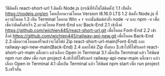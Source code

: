วิธีติดตั้ง react-short-url
1.ติดตั้ง Node.js (กรณีที่ยังไม่ได้ติดตั้ง)
1.1 เปิดลิ้ง https://nodejs.org/en โดยเลือกดาวน์โหลด Version l8.16.0 LTS 
1.2 ติดตั้ง Node.js ที่ดาวน์โหลด
1.3 เปิด Terminal โดยกด Win + r จากนั้นพิมพ์คำสั่ง node -v และ npm -v เพื่อเช็คว่าติดตั้งสำเร็จ
2.ดาวน์โหลด Font-End และ Back-End
2.1 เข้าลิ้งค์ https://github.com/wichien445/react-short-url.git 
เพื่อโหลด Font-End
2.2 เข้าลิ้งค์ https://github.com/wichien445/railway-api-new.git
เพื่อโหลด Back-End
2.3 เมื่อดาวน์โหลดเสร็จแล้วจะได้ไฟล์ Zip react-short-url-main(Font-End) และ railway-api-new-main(Back-End)
2.4 แตกไฟล์ Zip ทั้งสอง
3.เข้าไปที่โฟร์เดอร์ react-short-url-main คลิ๊กขาว แล้วเลือก Open in Terminal 
3.1 เมื่อเปิด Terminal แล้ว ให้พิมพ์ npm run dev เพื่อ run project
4.เข้าไปที่โฟร์เดอร์ railway-api-new-main คลิ๊กขาว แล้วเลือก Open in Terminal 
4.1 เมื่อเปิด Terminal แล้ว ให้พิมพ์ npm start เพื่อ run project
5.เสร็จสิ้น
